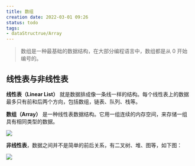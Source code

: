 ```yaml
---
title: 数组
creation date: 2022-03-01 09:26 
status: todo
tags:
- dataStructrue/Array
---
```


>数组是一种最基础的数据结构，在大部分编程语言中，数组都是从 0 开始编号的。

## 线性表与非线性表

**线性表（Linear List）** 就是数据排成像一条线一样的结构。每个线性表上的数据最多只有前和后两个方向，包括数组，链表、队列、栈等。

**数组（Array）** 是一种线性表数据结构。它用一组连续的内存空间，来存储一组具有相同类型的数据。

![](https://gitee.com/chick-lee/typroa_-image_-repo/raw/master/image/202203031005367.png)

**非线性表**，数据之间并不是简单的前后关系，有二叉树、堆、图等，如下图：

![](https://gitee.com/chick-lee/typroa_-image_-repo/raw/master/image/202203031011548.png)
